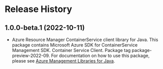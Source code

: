 # Release History

## 1.0.0-beta.1 (2022-10-11)

- Azure Resource Manager ContainerService client library for Java. This package contains Microsoft Azure SDK for ContainerService Management SDK. Container Service Client. Package tag package-preview-2022-09. For documentation on how to use this package, please see [Azure Management Libraries for Java](https://aka.ms/azsdk/java/mgmt).

